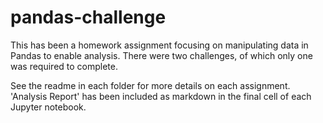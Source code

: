 # pandas-challenge

This has been a homework assignment focusing on manipulating data in Pandas to enable analysis. There were two challenges, of which only one was required to complete.

See the readme in each folder for more details on each assignment. 'Analysis Report' has been included as markdown in the final cell of each Jupyter notebook.
